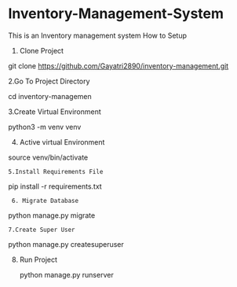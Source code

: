 # Inventory-Management-System
This is an Inventory management system 
How to Setup
1. Clone Project
   
 git clone https://github.com/Gayatri2890/inventory-management.git

   2.Go To Project Directory
   
cd inventory-managemen

   3.Create Virtual Environment
   
   python3 -m venv venv
   
   4. Active virtual Environment
   
source venv/bin/activate

    5.Install Requirements File
    
pip install -r requirements.txt

     6. Migrate Database
     
python manage.py migrate

    7.Create Super User
    
python manage.py createsuperuser

8. Run Project

   python manage.py runserver
